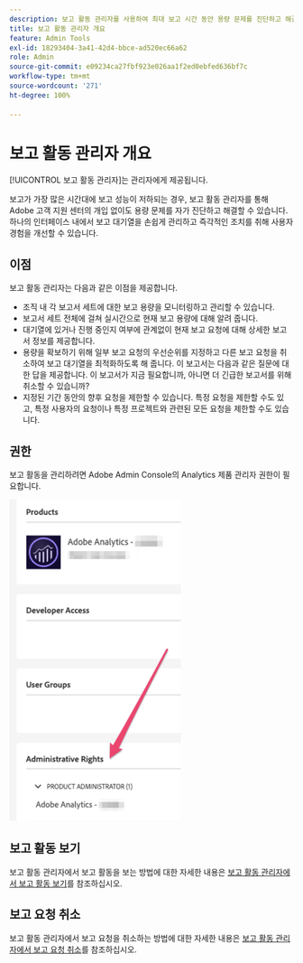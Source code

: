 ```yaml
---
description: 보고 활동 관리자를 사용하여 최대 보고 시간 동안 용량 문제를 진단하고 해결하는 방법에 대해 알아봅니다.
title: 보고 활동 관리자 개요
feature: Admin Tools
exl-id: 18293404-3a41-42d4-bbce-ad520ec66a62
role: Admin
source-git-commit: e09234ca27fbf923e026aa1f2ed0ebfed636bf7c
workflow-type: tm+mt
source-wordcount: '271'
ht-degree: 100%

---
```


# 보고 활동 관리자 개요

[!UICONTROL 보고 활동 관리자]는 관리자에게 제공됩니다.

보고가 가장 많은 시간대에 보고 성능이 저하되는 경우, 보고 활동 관리자를 통해 Adobe 고객 지원 센터의 개입 없이도 용량 문제를 자가 진단하고 해결할 수 있습니다. 하나의 인터페이스 내에서 보고 대기열을 손쉽게 관리하고 즉각적인 조치를 취해 사용자 경험을 개선할 수 있습니다.

## 이점

보고 활동 관리자는 다음과 같은 이점을 제공합니다.

* 조직 내 각 보고서 세트에 대한 보고 용량을 모니터링하고 관리할 수 있습니다.
* 보고서 세트 전체에 걸쳐 실시간으로 현재 보고 용량에 대해 알려 줍니다.
* 대기열에 있거나 진행 중인지 여부에 관계없이 현재 보고 요청에 대해 상세한 보고서 정보를 제공합니다.
* 용량을 확보하기 위해 일부 보고 요청의 우선순위를 지정하고 다른 보고 요청을 취소하여 보고 대기열을 최적화하도록 해 줍니다. 이 보고서는 다음과 같은 질문에 대한 답을 제공합니다. 이 보고서가 지금 필요합니까, 아니면 더 긴급한 보고서를 위해 취소할 수 있습니까?
* 지정된 기간 동안의 향후 요청을 제한할 수 있습니다. 특정 요청을 제한할 수도 있고, 특정 사용자의 요청이나 특정 프로젝트와 관련된 모든 요청을 제한할 수도 있습니다.

## 권한

보고 활동을 관리하려면 Adobe Admin Console의 Analytics 제품 관리자 권한이 필요합니다.

![사용 권한](/help/admin/tools/assets/rep-mgr-permission.png)

## 보고 활동 보기

보고 활동 관리자에서 보고 활동을 보는 방법에 대한 자세한 내용은 [보고 활동 관리자에서 보고 활동 보기](/help/admin/tools/reporting-activity-manager/reporting-activity.md)를 참조하십시오.

## 보고 요청 취소

보고 활동 관리자에서 보고 요청을 취소하는 방법에 대한 자세한 내용은 [보고 활동 관리자에서 보고 요청 취소](/help/admin/tools/reporting-activity-manager/reporting-activity-cancel-requests.md)를 참조하십시오.
